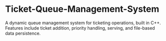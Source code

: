 # Ticket-Queue-Management-System
A dynamic queue management system for ticketing operations, built in C++. Features include ticket addition, priority handling, serving, and file-based data persistence.

